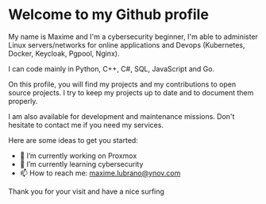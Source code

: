 # Welcome to my Github profile

My name is Maxime and I'm a cybersecurity beginner, I'm able to administer Linux servers/networks for online applications and Devops (Kubernetes,
Docker, Keycloak, Pgpool, Nginx).

I can code mainly in Python, C++, C#, SQL, JavaScript and Go.

On this profile, you will find my projects and my contributions to open source projects. I try to keep my projects up to date and to document them properly.

I am also available for development and maintenance missions. Don't hesitate to contact me if you need my services.

Here are some ideas to get you started:

- 🔭 I’m currently working on Proxmox
- 🌱 I’m currently learning cybersecurity
- 📫 How to reach me: maxime.lubrano@ynov.com

Thank you for your visit and have a nice surfing 
